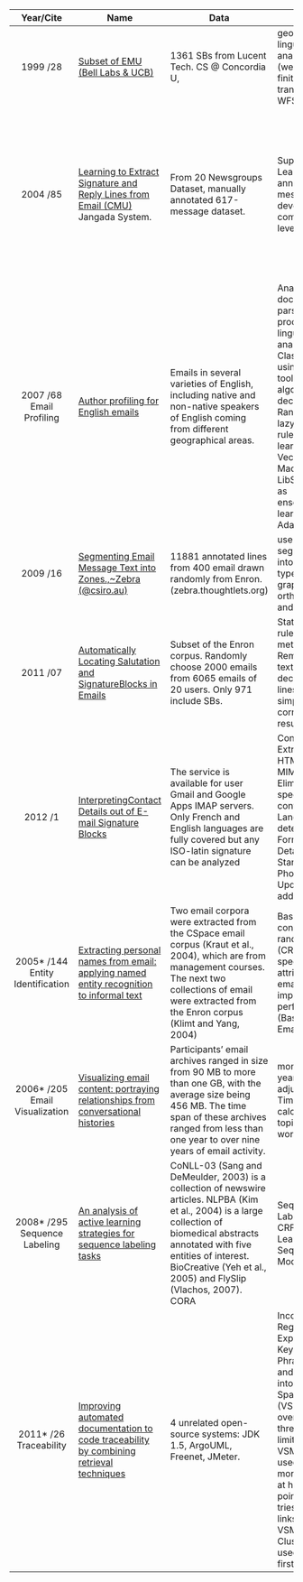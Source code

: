 |             Year/Cite            | Name                                                                                                                                      | Data                                                                                                                                                                                                                                                        | Method                                                                                                                                                                                                                                                                                                       | Results                                                                                                                                                                                                                                                                                               | Other                                                                                                                                                                      |
|:--------------------------------:|-------------------------------------------------------------------------------------------------------------------------------------------|-------------------------------------------------------------------------------------------------------------------------------------------------------------------------------------------------------------------------------------------------------------|--------------------------------------------------------------------------------------------------------------------------------------------------------------------------------------------------------------------------------------------------------------------------------------------------------------|-------------------------------------------------------------------------------------------------------------------------------------------------------------------------------------------------------------------------------------------------------------------------------------------------------|----------------------------------------------------------------------------------------------------------------------------------------------------------------------------|
| 1999 /28                         | [Subset of EMU (Bell Labs & UCB)](http://dl.acm.org/citation.cfm?id=326442)                                                               | 1361 SBs from Lucent Tech.  CS @ Concordia U,                                                                                                                                                                                                               | geometrical & linguistic analysis  (weighted finite-state transducers WFST)                                                                                                                                                                                                                                  | Recall: 53%-->93% Precision: 90%                                                                                                                                                                                                                                                                      |                                                                                                                                                                            |
| 2004 /85                         | [Learning to Extract Signature and Reply Lines from Email (CMU)](http://www.cs.cmu.edu/~wcohen/postscript/email-2004.pdf) Jangada System. | From 20 Newsgroups Dataset, manually annotated 617-message dataset.                                                                                                                                                                                         | Supervised Learning on annotated messages to develop component-level analysis.                                                                                                                                                                                                                               | Accuracy:>97%Sequential learners better than non-sequential.CRF best w/o. features. CPerceptron(5,25) best w. features (best overall, accuracy 99.37%); CMM(SVM, 5) is a close second.  Compared with Naive Byes, Maximum Entropy, SVM(best), VotedPreceptrop, AdaBoost.s                             | Emails are much more homogeneous in their syntax than contemporary email., Messages are also markedly different from contemporary email when it comes to email signatures. |
| 2007 /68 Email Profiling         | [Author profiling for English emails](http://hum.csse.unimelb.edu.au/pacling2007/pdf/PACLING200730.pdf)                                   | Emails in several varieties of English, including native and non-native speakers of English coming from different geographical areas.                                                                                                                       | Analysis: document parsing , text processing and linguistic analysis. Classification using WEKA toolkit of several algorithms: decision trees RandomForest, lazy learners , rule-based learners Support Vector Machines, LibSVM,as well as ensemble/meta-learners , AdaBoostM1.                              | No results for five-zone classification. Document parser achieved an accuracyof 88.16% while Jangada performed at 64.22%.Reached an F-scoreof 90.76% compared to 74.64% from Jangada                                                                                                                  |                                                                                                                                                                            |
| 2009 /16                         | [Segmenting Email Message Text into Zones.,~Zebra (@csiro.au)](http://dl.acm.org/citation.cfm?id=1699632)                                 | 11881 annotated lines from 400 email drawn randomly from Enron.(zebra.thoughtlets.org)                                                                                                                                                                      | use SVM to segment email into 9 zone types based on graphic, orthographic and lexical cues.                                                                                                                                                                                                                  | accuracy of 87.01%, when the number of zones is abstracted to two or three zone classes, this increases to 93.60% and 91.53% respectively.                                                                                                                                                            |                                                                                                                                                                            |
| 2011 /07                         | [Automatically Locating Salutation and SignatureBlocks in Emails](http://ieeexplore.ieee.org/xpls/abs_all.jsp?arnumber=6019891&tag=1)     | Subset of the Enron corpus.  Randomly choose 2000 emails from 6065 emails of 20 users. Only 971 include SBs.                                                                                                                                                | Statistical and rules restricted method. 1. Remove quoted text.  2. Roughly decide, last K lines. 3. Using 3 simple rules to correct the result.                                                                                                                                                             | Average F1 value above 94%                                                                                                                                                                                                                                                                            | Do not use any features of text lines or email lay-out features.  Not comparable with the others work.                                                                     |
| 2012 /1                          | [InterpretingContact Details out of E-mail Signature Blocks](http://dl.acm.org/citation.cfm?id=2188211)                                   | The service is available for user Gmail and Google Apps IMAP servers. Only French and English languages are fully covered but any ISO-latin signature can be analyzed                                                                                       | Context; Extraction of HTML Part from MIME format; Elimination of specific configurations; Language detection; Formatting Details in vCard; Standardizing Phone Numbers; Update the address books.                                                                                                           | Millions of emails were analyzed by the servers, specific rules were adopted: non-isolatin encoding or above-200kO emails, for instance, are not analyzed for the sake of robustness.                                                                                                                 |                                                                                                                                                                            |
| 2005* /144 Entity Identification | [Extracting personal names from email: applying named entity recognition to informal text](http://dl.acm.org/citation.cfm?id=1220631)     | Two email corpora were extracted from the CSpace email corpus (Kraut et al., 2004), which are from management courses. The next two collections of email were extracted from the Enron corpus (Klimt and Yang, 2004)                                        | Based on conditional random fields (CRE), they use special attributes of emalil text to improve the performance.(Basic, Dict., Email)                                                                                                                                                                        | F1: 87.9%-92.9 for Mgmt F1: 76.2%-76.9% for Enron.                                                                                                                                                                                                                                                    |                                                                                                                                                                            |
| 2006* /205 Email Visualization   | [Visualizing email content: portraying relationships from conversational histories](http://dl.acm.org/citation.cfm?id=1124919)            | Participants’ email archives ranged in size from 90 MB to more than one GB, with the average size being 456 MB. The time span of these archives ranged from less than one year to over nine years of email activity.                                        | monthly and yearly words; adjusting the Time Scale; calculating the topic word(TFIDF);                                                                                                                                                                                                                       | Two modes of personalized email visualization: exploration of “big picture” trends and themes (“haystack”) and more detail-oriented exploration (“needle”).                                                                                                                                           |                                                                                                                                                                            |
| 2008* /295 Sequence Labeling     | [An analysis of active learning strategies for sequence labeling tasks](http://dl.acm.org/citation.cfm?id=1613855)                        | CoNLL-03 (Sang and DeMeulder, 2003) is a collection of newswire articles. NLPBA (Kim et al., 2004) is a large collection of biomedical abstracts annotated with five entities of interest. BioCreative (Yeh et al., 2005) and FlySlip (Vlachos, 2007). CORA | Sequence Labeling and CRFs; Active Learning with Sequence Models;                                                                                                                                                                                                                                            | The large-scale empirical evaluation demonstrates that some of these newly proposed methods advance the state of the art in active learning with sequence models. These methods include information density (which we recommend in practice), sequence vote entropy, and sometimes Fisher information |                                                                                                                                                                            |
| 2011* /26 Traceability           | [Improving automated documentation to code traceability by combining retrieval techniques](http://dl.acm.org/citation.cfm?id=2190177)     | 4 unrelated open-source systems: JDK 1.5, ArgoUML, Freenet, JMeter.                                                                                                                                                                                         | Incorporating Regular Expression (RE), Key Phrases(KP), and Clustering into a Vector Space Model (VSM) to overcoming the three main limitations of VSM. 1. RE is used to get more true links at high cut points. 2. KP tries to recover links missed by VSM. 3. Clustering is used after the first two steps | The F-Performance varies from 60% to 90% for the 4 systems.                                                                                                                                                                                                                                           |                                                                                                                                                                            |
